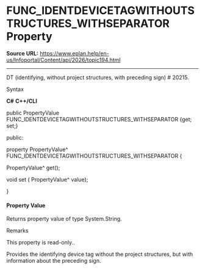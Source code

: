 # FUNC_IDENTDEVICETAGWITHOUTSTRUCTURES_WITHSEPARATOR Property

**Source URL:** https://www.eplan.help/en-us/Infoportal/Content/api/2026/topic194.html

---

DT (identifying, without project structures, with preceding sign) # 20215.

Syntax

**C#**
**C++/CLI**


public PropertyValue FUNC_IDENTDEVICETAGWITHOUTSTRUCTURES_WITHSEPARATOR {get; set;}

public:

property PropertyValue^ FUNC_IDENTDEVICETAGWITHOUTSTRUCTURES_WITHSEPARATOR {

   PropertyValue^ get();

   void set (    PropertyValue^ value);

}


#### Property Value

Returns property value of type System.String.

Remarks

This property is read-only..

Provides the identifying device tag without the project structures, but with information about the preceding sign.
